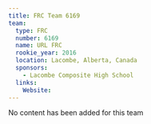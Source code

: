 ```yaml
---
title: FRC Team 6169
team:
  type: FRC
  number: 6169
  name: URL FRC
  rookie_year: 2016
  location: Lacombe, Alberta, Canada
  sponsors:
    - Lacombe Composite High School
  links:
    Website: 
---
```

No content has been added for this team